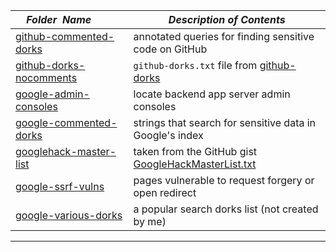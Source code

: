 |&nbsp;&nbsp;&nbsp;&nbsp;_Folder&nbsp;&nbsp;Name_&nbsp;&nbsp;&nbsp;&nbsp;| _Description of Contents_
|:----------------|--------------------------------------------------------------------------------------------------------------------------------------------------------
| [github-commented-dorks](github-commented-dorks.txt) |  annotated queries for finding sensitive code on GitHub 
| [github-dorks-nocomments](github-dorks-nocomments.txt) | `github-dorks.txt` file from [github-dorks](https://github.com/techguan/github-dorks "Collection of github dorks and helper tool to automate the process of checking dorks")
| [google-admin-consoles](google-admin-consoles.txt) |  locate backend app server admin consoles 
| [google-commented-dorks](google-commented-dorks.txt) |  strings that search for sensitive data in Google's index 
| [googlehack-master-list](googlehack-master-list.txt) |  taken from the GitHub gist [GoogleHackMasterList.txt](https://gist.github.com/cmartinbaughman/5877945) 
| [google-ssrf-vulns](google-ssrf-vulns.txt) |  pages vulnerable to request forgery or open redirect 
| [google-various-dorks](google-various-dorks.txt) |  a popular search dorks list (not created by me) 

* * *

